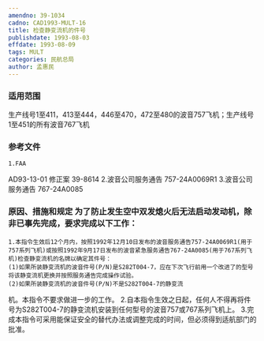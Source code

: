 ```yaml
---
amendno: 39-1034
cadno: CAD1993-MULT-16
title: 检查静变流机的件号
publishdate: 1993-08-03
effdate: 1993-08-09
tags: MULT
categories: 民航总局
author: 孟惠民
---
```


### 适用范围 
生产线号1至411，413至444，446至470，472至480的波音757飞机；生产线号1至451的所有波音767飞机

<!--more-->
### 参考文件
    1.FAA 
AD93-13-01 修正案 39-8614 
    2.波音公司服务通告 757-24A0069R1 
    3.波音公司服务通告 767-24A0085 

### 原因、措施和规定 为了防止发生空中双发熄火后无法启动发动机，除非已事先完成，要求完成以下工作： 
    1.本指令生效后12个月内，按照1992年12月10日发布的波音服务通告757-24A0069R1(用于757系列飞机)或按照1992年9月17日发布的波音紧急服务通告767-24A0085(用于767系列飞机)检查静变流机的名牌以确定其件号： 
    (1)如果所装静变流机的波音件号(P/N)是S282T004-7，应在下次飞行前用一个改进了的型号将该静变流机更换并按照服务通告完成操作试验。 
    (2)如果所装静变流机的波音件号(P/N)不是S282T004-7的静变流
       
机。本指令不要求做进一步的工作。 
    2.自本指令生效之日起，任何人不得再将件号为S282T004-7的静变流机安装到任何型号的波音757或767系列飞机上。 
    3.完成本指令可采用能保证安全的替代办法或调整完成的时间，但必须得到适航部门的批准。


